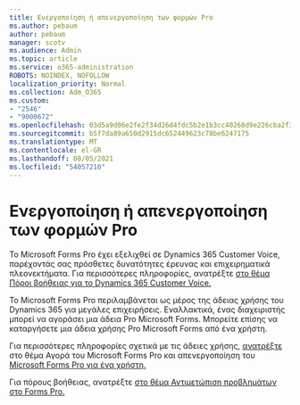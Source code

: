 ```yaml
---
title: Ενεργοποίηση ή απενεργοποίηση των φορμών Pro
ms.author: pebaum
author: pebaum
manager: scotv
ms.audience: Admin
ms.topic: article
ms.service: o365-administration
ROBOTS: NOINDEX, NOFOLLOW
localization_priority: Normal
ms.collection: Adm_O365
ms.custom:
- "2546"
- "9000672"
ms.openlocfilehash: 03d5a9d06e2fe2f34d26d4fdc5b2e1b3cc40268d9e226cba2f30aae880d941fe
ms.sourcegitcommit: b5f7da89a650d2915dc652449623c78be6247175
ms.translationtype: MT
ms.contentlocale: el-GR
ms.lasthandoff: 08/05/2021
ms.locfileid: "54057210"
---
```

# <a name="enable-or-disable-forms-pro"></a>Ενεργοποίηση ή απενεργοποίηση των φορμών Pro

Το Microsoft Forms Pro έχει εξελιχθεί σε Dynamics 365 Customer Voice, παρέχοντάς σας πρόσθετες δυνατότητες έρευνας και επιχειρηματικά πλεονεκτήματα. Για περισσότερες πληροφορίες, ανατρέξτε [στο θέμα Πόροι βοήθειας για το Dynamics 365 Customer Voice.](https://go.microsoft.com/fwlink/p/?linkid=2128357)  

Το Microsoft Forms Pro περιλαμβάνεται ως μέρος της άδειας χρήσης του Dynamics 365 για μεγάλες επιχειρήσεις. Εναλλακτικά, ένας διαχειριστής μπορεί να αγοράσει μια άδεια Pro Microsoft Forms. Μπορείτε επίσης να καταργήσετε μια άδεια χρήσης Pro Microsoft Forms από ένα χρήστη.  

Για περισσότερες πληροφορίες σχετικά με τις άδειες χρήσης, [ανατρέξτε](https://docs.microsoft.com/forms-pro/purchase#purchase-microsoft-forms-pro-for-users-in-a-dynamics-365-tenant) στο θέμα Αγορά του Microsoft Forms Pro και απενεργοποίηση του [Microsoft Forms Pro για ένα χρήστη.](https://docs.microsoft.com/forms-pro/purchase#disable-microsoft-forms-pro-for-a-user-1)
  
Για πόρους βοήθειας, ανατρέξτε [στο θέμα Αντιμετώπιση προβλημάτων στο Forms Pro.](https://docs.microsoft.com/forms-pro/troubleshoot)